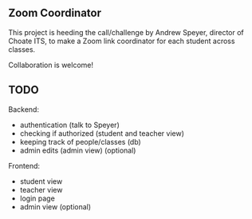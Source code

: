 ## Zoom Coordinator

This project is heeding the call/challenge by Andrew Speyer, director of Choate ITS, to make a Zoom link coordinator for each student across classes.

Collaboration is welcome!

## TODO
Backend:
- authentication (talk to Speyer)
- checking if authorized (student and teacher view)
- keeping track of people/classes (db)
- admin edits (admin view) (optional)

Frontend:
- student view
- teacher view
- login page
- admin view (optional)
